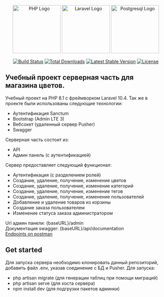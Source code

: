 <p align="center">
    <a href="https://laravel.com" target="_blank"><img src="https://upload.wikimedia.org/wikipedia/commons/thumb/2/27/PHP-logo.svg/2560px-PHP-logo.svg.png" height="150" alt="PHP Logo"></a>
    <a href="https://laravel.com" target="_blank"><img src="https://raw.githubusercontent.com/laravel/art/master/logo-lockup/5%20SVG/2%20CMYK/1%20Full%20Color/laravel-logolockup-cmyk-red.svg" height="150" alt="Laravel Logo"></a>
    <a href="https://www.postgresql.org" target="_blank"><img src="https://upload.wikimedia.org/wikipedia/commons/thumb/2/29/Postgresql_elephant.svg/993px-Postgresql_elephant.svg.png" height="150" alt="Postgresql Logo"></a>
</p>

<p align="center">
<a href="https://github.com/laravel/framework/actions"><img src="https://github.com/laravel/framework/workflows/tests/badge.svg" alt="Build Status"></a>
<a href="https://packagist.org/packages/laravel/framework"><img src="https://img.shields.io/packagist/dt/laravel/framework" alt="Total Downloads"></a>
<a href="https://packagist.org/packages/laravel/framework"><img src="https://img.shields.io/packagist/v/laravel/framework" alt="Latest Stable Version"></a>
<a href="https://packagist.org/packages/laravel/framework"><img src="https://img.shields.io/packagist/l/laravel/framework" alt="License"></a>
</p>

## Учебный проект серверная часть для магазина цветов.
Учебный проект на PHP 8.1 с фреймворком Laravel 10.4. Так же в проекте были использованы следующие технологии:
<ul>
    <li>Аутентификация Sanctum</li>
    <li>Bootstrap (Admin LTE 3)</li>
    <li>Вебсокет (удаленный сервер Pusher)</li>
    <li>Swagger</li>
</ul>

Серверная часть состоит из:
<ul>
    <li>API</li>    
    <li>Админ панель (с аутентификацией)</li>
</ul>

Сервер предоставляет следующий функционал:
<ul>
    <li>Аутентификация (с разделением ролей)</li>
    <li>Создание, удаление, получение, изменение цветов</li>
    <li>Создание, удаление, получение, изменение категорий</li>
    <li>Создание, удаление, получение, изменение тегов</li>
    <li>Создание, удаление, получение, изменение пользователей</li>
    <li>Добавление и удаление товаров из корзины</li>
    <li>Создание заказа пользователем</li>
    <li>Изменение статуса заказа администратором</li>
</ul>
Url админ панели: {baseURL}/admin <br>
Документация swagger: {baseURL}/api/documentation <br>
<a href="https://app.getpostman.com/join-team?invite_code=992cb323c9cc56aa8281c25c05982dc2&target_code=3bfb829a11d1a0b43dc7b823660b0b77">Endpoints on postman</a>

## Get started
Для запуска сервера необходимо клонировать данный репозиторий, добавить файл .env, указав соединение с БД и Pusher. Для запуска:
<ul>
    <li>php artisan migrate (для генерации таблиц при помощи миграций)</li>
    <li>php artisan serve (для хоста сервера)</li>
    <li>npm install dev (для подгрузки пакетов админки)</li>
</ul>
